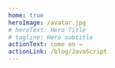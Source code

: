 ```yaml
---
home: true
heroImage: /avatar.jpg
# heroText: Hero Title
# tagline: Hero subtitle
actionText: come on →
actionLink: /blog/JavaScript
---
```

